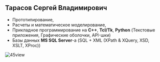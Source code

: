 Тарасов Сергей Владимирович
----------------------------

 - Прототипирование,
 - Расчеты и математическое моделирование,
 - Прикладное программирование на **C++**, **Tcl/Tk**, **Python** (Текстовые приложения, Графические оболочки, API-шки)
 - Базы данных **MS SQL Server**-а (SQL + XML (XPath & XQuery, XSD, XSLT, XProc))

![45view](https://user-images.githubusercontent.com/104857185/200120158-a84d53ff-1eff-4e71-82c5-4f59bbc7f09a.jpg)
